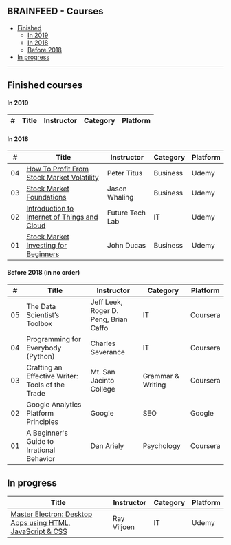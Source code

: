 ## BRAINFEED - Courses

+ [Finished](#finished)
   + [In 2019](#finished_2019)
   + [In 2018](#finished_2018)
   + [Before 2018](#before_2018)
+ [In progress](#in_progress)

---

<a id="finished"></a>
## Finished courses

<a id="finished_2019"></a>
#### In 2019

\# | Title | Instructor | Category | Platform
-- | ----- | ---------- | -------- | --------


<a id="finished_2018"></a>
#### In 2018

\# | Title | Instructor | Category | Platform
-- | ----- | ---------- | -------- | --------
04 | [How To Profit From Stock Market Volatility](https://www.udemy.com/how-to-trade-stock-market-volatility/) | Peter Titus | Business | Udemy
03 | [Stock Market Foundations](https://www.udemy.com/how-to-invest-in-the-stock-market-beginners/) | Jason Whaling | Business | Udemy
02 | [Introduction to Internet of Things and Cloud](https://www.udemy.com/a4iot-intro-iot-cloud/) | Future Tech Lab | IT | Udemy
01 | [Stock Market Investing for Beginners](https://www.udemy.com/the-beginners-guide-to-the-stock-market/) | John Ducas | Business | Udemy

<a id="before_2018"></a>
#### Before 2018 (in no order)

\# | Title | Instructor | Category | Platform
-- | ----- | ---------- | -------- | --------
05 | The Data Scientist’s Toolbox | Jeff Leek, Roger D. Peng, Brian Caffo | IT | Coursera
04 | Programming for Everybody (Python) | Charles Severance | IT | Coursera
03 | Crafting an Effective Writer: Tools of the Trade | Mt. San Jacinto College | Grammar & Writing | Coursera
02 | Google Analytics Platform Principles | Google | SEO | Google
01 | A Beginner's Guide to Irrational Behavior | Dan Ariely | Psychology | Coursera
 

<a id="in_progress"></a>
## In progress

Title | Instructor | Category | Platform
----- | ---------- | -------- | --------
[Master Electron: Desktop Apps using HTML, JavaScript & CSS](https://www.udemy.com/master-electron/) | Ray Viljoen | IT | Udemy
